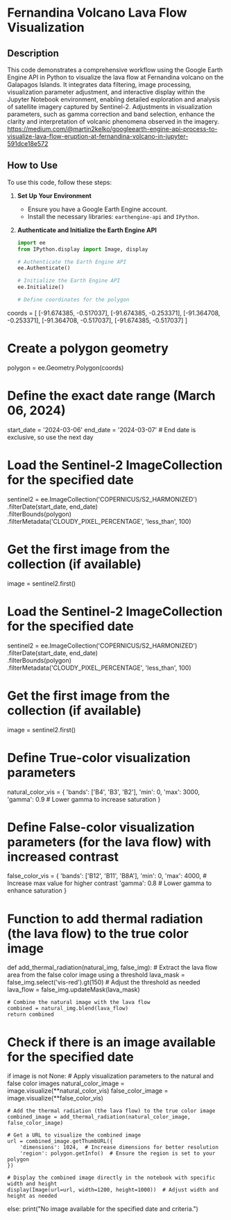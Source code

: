 # Fernandina Volcano Lava Flow Visualization

## Description
This code demonstrates a comprehensive workflow using the Google Earth Engine API in Python to visualize the lava flow at Fernandina volcano on the Galapagos Islands. It integrates data filtering, image processing, visualization parameter adjustment, and interactive display within the Jupyter Notebook environment, enabling detailed exploration and analysis of satellite imagery captured by Sentinel-2. Adjustments in visualization parameters, such as gamma correction and band selection, enhance the clarity and interpretation of volcanic phenomena observed in the imagery.
https://medium.com/@martin2kelko/googleearth-engine-api-process-to-visualize-lava-flow-eruption-at-fernandina-volcano-in-jupyter-591dce18e572

## How to Use
To use this code, follow these steps:

1. **Set Up Your Environment**
   - Ensure you have a Google Earth Engine account.
   - Install the necessary libraries: `earthengine-api` and `IPython`.

2. **Authenticate and Initialize the Earth Engine API**
   ```python
   import ee
   from IPython.display import Image, display

   # Authenticate the Earth Engine API
   ee.Authenticate()

   # Initialize the Earth Engine API
   ee.Initialize()

   # Define coordinates for the polygon
coords = [
    [-91.674385, -0.517037],
    [-91.674385, -0.253371],
    [-91.364708, -0.253371],
    [-91.364708, -0.517037],
    [-91.674385, -0.517037]
]

# Create a polygon geometry
polygon = ee.Geometry.Polygon(coords)

# Define the exact date range (March 06, 2024)
start_date = '2024-03-06'
end_date = '2024-03-07'  # End date is exclusive, so use the next day

# Load the Sentinel-2 ImageCollection for the specified date
sentinel2 = ee.ImageCollection('COPERNICUS/S2_HARMONIZED') \
             .filterDate(start_date, end_date) \
             .filterBounds(polygon) \
             .filterMetadata('CLOUDY_PIXEL_PERCENTAGE', 'less_than', 100)

# Get the first image from the collection (if available)
image = sentinel2.first()

# Load the Sentinel-2 ImageCollection for the specified date
sentinel2 = ee.ImageCollection('COPERNICUS/S2_HARMONIZED') \
             .filterDate(start_date, end_date) \
             .filterBounds(polygon) \
             .filterMetadata('CLOUDY_PIXEL_PERCENTAGE', 'less_than', 100)

# Get the first image from the collection (if available)
image = sentinel2.first()

# Define True-color visualization parameters
natural_color_vis = {
    'bands': ['B4', 'B3', 'B2'],
    'min': 0,
    'max': 3000,
    'gamma': 0.9  # Lower gamma to increase saturation
}

# Define False-color visualization parameters (for the lava flow) with increased contrast
false_color_vis = {
    'bands': ['B12', 'B11', 'B8A'],
    'min': 0,
    'max': 4000,  # Increase max value for higher contrast
    'gamma': 0.8  # Lower gamma to enhance saturation
}

# Function to add thermal radiation (the lava flow) to the true color image
def add_thermal_radiation(natural_img, false_img):
    # Extract the lava flow area from the false color image using a threshold
    lava_mask = false_img.select('vis-red').gt(150)  # Adjust the threshold as needed
    lava_flow = false_img.updateMask(lava_mask)
    
    # Combine the natural image with the lava flow
    combined = natural_img.blend(lava_flow)
    return combined

# Check if there is an image available for the specified date
if image is not None:
    # Apply visualization parameters to the natural and false color images
    natural_color_image = image.visualize(**natural_color_vis)
    false_color_image = image.visualize(**false_color_vis)
    
    # Add the thermal radiation (the lava flow) to the true color image
    combined_image = add_thermal_radiation(natural_color_image, false_color_image)
    
    # Get a URL to visualize the combined image
    url = combined_image.getThumbURL({
        'dimensions': 1024,  # Increase dimensions for better resolution
        'region': polygon.getInfo()  # Ensure the region is set to your polygon
    })
    
    # Display the combined image directly in the notebook with specific width and height
    display(Image(url=url, width=1200, height=1000))  # Adjust width and height as needed
else:
    print("No image available for the specified date and criteria.")
